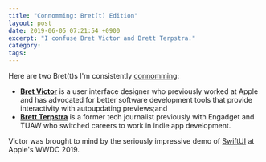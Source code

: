 ```yaml
---
title: "Connomming: Bret(t) Edition"
layout: post
date: 2019-06-05 07:21:54 +0900
excerpt: "I confuse Bret Victor and Brett Terpstra."
category: 
tags: 
---
```


Here are two Bret(t)s I'm consistently [connomming][oa]:

[oa]: https://articles.inqk.net/2018/09/23/connomming.html

- [**Bret Victor**][bv] is a user interface designer who previously worked at Apple and has advocated for better software development tools that provide interactivity with autoupdating previews;and
- [**Brett Terpstra**][bt] is a former tech journalist previously with Engadget and TUAW who switched careers to work in indie app development.

[bv]: http://worrydream.com/

[bt]: https://brettterpstra.com/

Victor was brought to mind by the seriously impressive demo of [SwiftUI][sui] at Apple's WWDC 2019.

[sui]: https://developer.apple.com/xcode/swiftui/